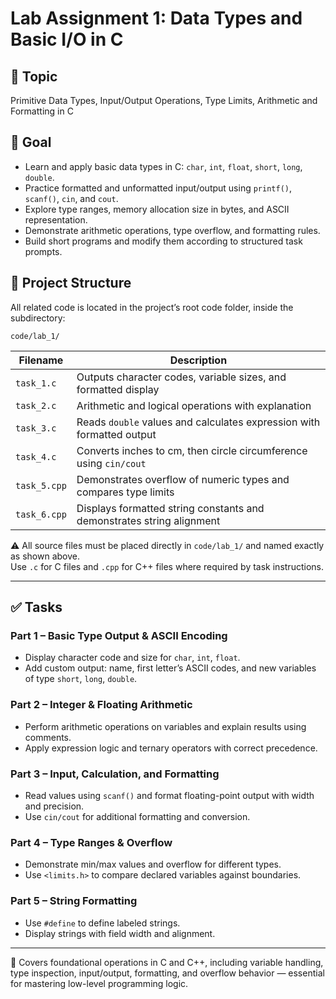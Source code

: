 # Lab Assignment 1: Data Types and Basic I/O in C

## 🎯 Topic

Primitive Data Types, Input/Output Operations, Type Limits, Arithmetic and Formatting in C  

## 📌 Goal

- Learn and apply basic data types in C: `char`, `int`, `float`, `short`, `long`, `double`.
- Practice formatted and unformatted input/output using `printf()`, `scanf()`, `cin`, and `cout`.
- Explore type ranges, memory allocation size in bytes, and ASCII representation.
- Demonstrate arithmetic operations, type overflow, and formatting rules.
- Build short programs and modify them according to structured task prompts.

## 📂 Project Structure

All related code is located in the project’s root code folder, inside the subdirectory:

```
code/lab_1/
```

<table>
  <thead>
    <tr>
      <th>Filename</th>
      <th>Description</th>
    </tr>
  </thead>
  <tbody>
    <tr>
      <td><code>task_1.c</code></td>
      <td>Outputs character codes, variable sizes, and formatted display</td>
    </tr>
    <tr>
      <td><code>task_2.c</code></td>
      <td>Arithmetic and logical operations with explanation</td>
    </tr>
    <tr>
      <td><code>task_3.c</code></td>
      <td>Reads <code>double</code> values and calculates expression with formatted output</td>
    </tr>
    <tr>
      <td><code>task_4.c</code></td>
      <td>Converts inches to cm, then circle circumference using <code>cin/cout</code></td>
    </tr>
    <tr>
      <td><code>task_5.cpp</code></td>
      <td>Demonstrates overflow of numeric types and compares type limits</td>
    </tr>
    <tr>
      <td><code>task_6.cpp</code></td>
      <td>Displays formatted string constants and demonstrates string alignment</td>
    </tr>
  </tbody>
</table>

⚠️ All source files must be placed directly in `code/lab_1/` and named exactly as shown above.  
Use `.c` for C files and `.cpp` for C++ files where required by task instructions.

---

## ✅ Tasks

### Part 1 – Basic Type Output & ASCII Encoding

- Display character code and size for `char`, `int`, `float`.
- Add custom output: name, first letter’s ASCII codes, and new variables of type `short`, `long`, `double`.

### Part 2 – Integer & Floating Arithmetic

- Perform arithmetic operations on variables and explain results using comments.
- Apply expression logic and ternary operators with correct precedence.

### Part 3 – Input, Calculation, and Formatting

- Read values using `scanf()` and format floating-point output with width and precision.
- Use `cin/cout` for additional formatting and conversion.

### Part 4 – Type Ranges & Overflow

- Demonstrate min/max values and overflow for different types.
- Use `<limits.h>` to compare declared variables against boundaries.

### Part 5 – String Formatting

- Use `#define` to define labeled strings.
- Display strings with field width and alignment.

---

📎 Covers foundational operations in C and C++, including variable handling, type inspection, input/output, formatting, and overflow behavior — essential for mastering low-level programming logic.

